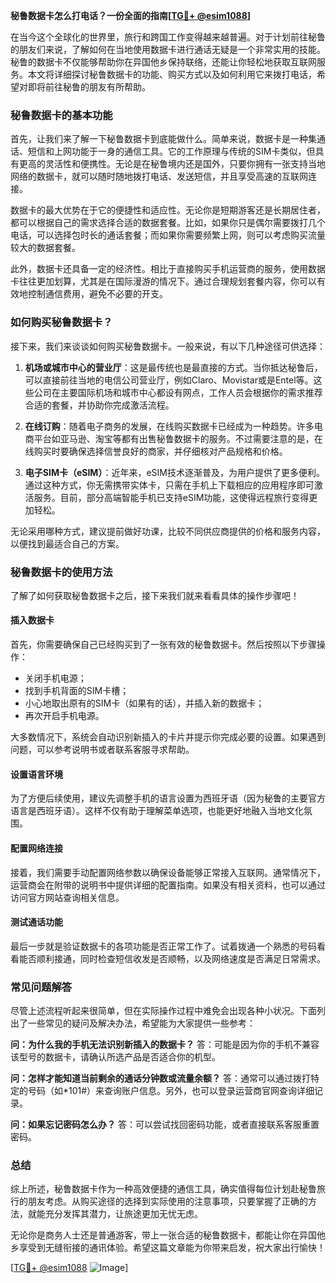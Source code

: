 **秘鲁数据卡怎么打电话？一份全面的指南[[TG💪+ @esim1088](https://t.me/s/esim1088)]**

在当今这个全球化的世界里，旅行和跨国工作变得越来越普遍。对于计划前往秘鲁的朋友们来说，了解如何在当地使用数据卡进行通话无疑是一个非常实用的技能。秘鲁的数据卡不仅能够帮助你在异国他乡保持联络，还能让你轻松地获取互联网服务。本文将详细探讨秘鲁数据卡的功能、购买方式以及如何利用它来拨打电话，希望对即将前往秘鲁的朋友有所帮助。

### 秘鲁数据卡的基本功能

首先，让我们来了解一下秘鲁数据卡到底能做什么。简单来说，数据卡是一种集通话、短信和上网功能于一身的通信工具。它的工作原理与传统的SIM卡类似，但具有更高的灵活性和便携性。无论是在秘鲁境内还是国外，只要你拥有一张支持当地网络的数据卡，就可以随时随地拨打电话、发送短信，并且享受高速的互联网连接。

数据卡的最大优势在于它的便捷性和适应性。无论你是短期游客还是长期居住者，都可以根据自己的需求选择合适的数据套餐。比如，如果你只是偶尔需要拨打几个电话，可以选择包时长的通话套餐；而如果你需要频繁上网，则可以考虑购买流量较大的数据套餐。

此外，数据卡还具备一定的经济性。相比于直接购买手机运营商的服务，使用数据卡往往更加划算，尤其是在国际漫游的情况下。通过合理规划套餐内容，你可以有效地控制通信费用，避免不必要的开支。

### 如何购买秘鲁数据卡？

接下来，我们来谈谈如何购买秘鲁数据卡。一般来说，有以下几种途径可供选择：

1. **机场或城市中心的营业厅**：这是最传统也是最直接的方式。当你抵达秘鲁后，可以直接前往当地的电信公司营业厅，例如Claro、Movistar或是Entel等。这些公司在主要国际机场和城市中心都设有网点，工作人员会根据你的需求推荐合适的套餐，并协助你完成激活流程。

2. **在线订购**：随着电子商务的发展，在线购买数据卡已经成为一种趋势。许多电商平台如亚马逊、淘宝等都有出售秘鲁数据卡的服务。不过需要注意的是，在线购买时要确保选择信誉良好的商家，并仔细核对产品规格和价格。

3. **电子SIM卡（eSIM）**：近年来，eSIM技术逐渐普及，为用户提供了更多便利。通过这种方式，你无需携带实体卡，只需在手机上下载相应的应用程序即可激活服务。目前，部分高端智能手机已支持eSIM功能，这使得远程旅行变得更加轻松。

无论采用哪种方式，建议提前做好功课，比较不同供应商提供的价格和服务内容，以便找到最适合自己的方案。

### 秘鲁数据卡的使用方法

了解了如何获取秘鲁数据卡之后，接下来我们就来看看具体的操作步骤吧！

#### 插入数据卡

首先，你需要确保自己已经购买到了一张有效的秘鲁数据卡。然后按照以下步骤操作：

- 关闭手机电源；
- 找到手机背面的SIM卡槽；
- 小心地取出原有的SIM卡（如果有的话），并插入新的数据卡；
- 再次开启手机电源。

大多数情况下，系统会自动识别新插入的卡片并提示你完成必要的设置。如果遇到问题，可以参考说明书或者联系客服寻求帮助。

#### 设置语言环境

为了方便后续使用，建议先调整手机的语言设置为西班牙语（因为秘鲁的主要官方语言是西班牙语）。这样不仅有助于理解菜单选项，也能更好地融入当地文化氛围。

#### 配置网络连接

接着，我们需要手动配置网络参数以确保设备能够正常接入互联网。通常情况下，运营商会在附带的说明书中提供详细的配置指南。如果没有相关资料，也可以通过访问官方网站查询相关信息。

#### 测试通话功能

最后一步就是验证数据卡的各项功能是否正常工作了。试着拨通一个熟悉的号码看看能否顺利接通，同时检查短信收发是否顺畅，以及网络速度是否满足日常需求。

### 常见问题解答

尽管上述流程听起来很简单，但在实际操作过程中难免会出现各种小状况。下面列出了一些常见的疑问及解决办法，希望能为大家提供一些参考：

**问：为什么我的手机无法识别新插入的数据卡？**
答：可能是因为你的手机不兼容该型号的数据卡，请确认所选产品是否适合你的机型。

**问：怎样才能知道当前剩余的通话分钟数或流量余额？**
答：通常可以通过拨打特定的号码（如*101#）来查询账户信息。另外，也可以登录运营商官网查询详细记录。

**问：如果忘记密码怎么办？**
答：可以尝试找回密码功能，或者直接联系客服重置密码。

### 总结

综上所述，秘鲁数据卡作为一种高效便捷的通信工具，确实值得每位计划赴秘鲁旅行的朋友考虑。从购买途径的选择到实际使用的注意事项，只要掌握了正确的方法，就能充分发挥其潜力，让旅途更加无忧无虑。

无论你是商务人士还是普通游客，带上一张合适的秘鲁数据卡，都能让你在异国他乡享受到无缝衔接的通讯体验。希望这篇文章能为你带来启发，祝大家出行愉快！

[[TG💪+ @esim1088](https://t.me/s/esim1088) ![Image](https://i.postimg.cc/4NQfJmqS/Snipaste-2025-05-13-00-14-12.png)]